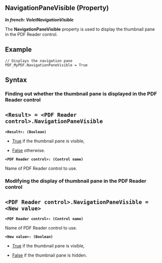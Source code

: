
## NavigationPaneVisible (Property)

***In french: VoletNavigationVisible***
	



<a name="XUse"></a>
<a name="Use"></a>
<a name="description"></a>
The **NavigationPaneVisible** property is used to display the thumbnail pane in the PDF Reader control. 
<a name="Example1"></a>
<a name="sample_code"></a>

## Example


```wl
// Displays the navigation pane
PDF_MyPDF.NavigationPaneVisible = True
```

<a name="XSYNTAX"></a>

## Syntax
<a name="SYNTAX1"></a>

### Finding out whether the thumbnail pane is displayed in the PDF Reader control

`<Result> = <PDF Reader control>.NavigationPaneVisible`
---

**`<Result>: (Boolean)`**



- <u><u><u><u>True</u></u></u></u> if the thumbnail pane is visible,

- <u><u><u><u>False</u></u></u></u> otherwise. 




**`<PDF Reader control>: (Control name)`**

Name of PDF Reader control to use.


<a name="SYNTAX2"></a>

### Modifying the display of thumbnail pane in the PDF Reader control

`<PDF Reader control>.NavigationPaneVisible = <New value>`
---

**`<PDF Reader control>: (Control name)`**

Name of PDF Reader control to use.

**`<New value>: (Boolean)`**



- <u><u><u><u>True</u></u></u></u> if the thumbnail pane is visible,

- <u><u><u><u>False</u></u></u></u> if the thumbnail pane is hidden.







